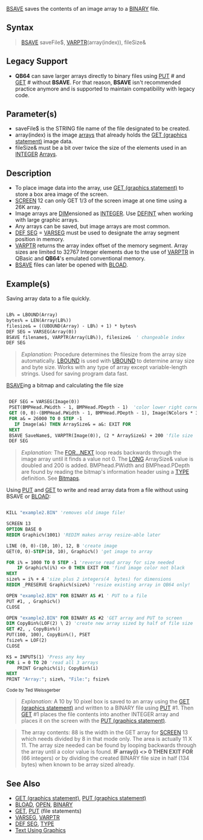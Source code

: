[BSAVE](BSAVE) saves the contents of an image array to a [BINARY](BINARY) file.

## Syntax

> [BSAVE](BSAVE) saveFile$, [VARPTR](VARPTR)(array(index)), fileSize&

## Legacy Support

* **QB64** can save larger arrays directly to binary files using [PUT](PUT) # and [GET](GET) # without **BSAVE**. For that reason, **BSAVE** isn't recommended practice anymore and is supported to maintain compatibility with legacy code.

## Parameter(s)

* saveFile$ is the STRING file name of the file designated to be created.
* array(index) is the image [arrays](arrays) that already holds the [GET (graphics statement)](GET-(graphics-statement)) image data.
* fileSize& must be a bit over twice the size of the elements used in an [INTEGER](INTEGER) [Arrays](Arrays).

## Description

* To place image data into the array, use [GET (graphics statement)](GET-(graphics-statement)) to store a box area image of the screen.
* [SCREEN](SCREEN) 12 can only GET 1/3 of the screen image at one time using a 26K array. 
* Image arrays are [DIM](DIM)ensioned as [INTEGER](INTEGER). Use [DEFINT](DEFINT) when working with large graphic arrays.
* Any arrays can be saved, but image arrays are most common.
* [DEF SEG](DEF-SEG) = [VARSEG](VARSEG) must be used to designate the array segment position in memory.
* [VARPTR](VARPTR) returns the array index offset of the memory segment. Array sizes are limited to 32767 Integer elements due to the use of [VARPTR](VARPTR) in QBasic and **QB64**'s emulated conventional memory.
* [BSAVE](BSAVE) files can later be opened with [BLOAD](BLOAD).

## Example(s)

Saving array data to a file quickly.

```vb

LB% = LBOUND(Array)
bytes% = LEN(Array(LB%))
filesize& = ((UBOUND(Array) - LB%) + 1) * bytes% 
DEF SEG = VARSEG(Array(0))
BSAVE filename$, VARPTR(Array(LB%)), filesize&  ' changeable index
DEF SEG 

```

> *Explanation:* Procedure determines the filesize from the array size automatically. [LBOUND](LBOUND) is used with [UBOUND](UBOUND) to determine array size and byte size. Works with any type of array except variable-length strings. Used for saving program data fast.

[BSAVE](BSAVE)ing a bitmap and calculating the file size

```vb

 DEF SEG = VARSEG(Image(0))
 PSET(BMPHead.PWidth - 1, BMPHead.PDepth - 1)  'color lower right corner if black
 GET (0, 0)-(BMPHead.PWidth - 1, BMPHead.PDepth - 1), Image(NColors * 3) ' for 16 or 256 colors
 FOR a& = 26000 TO 0 STEP -1
   IF Image(a&) THEN ArraySize& = a&: EXIT FOR
 NEXT
 BSAVE SaveName$, VARPTR(Image(0)), (2 * ArraySize&) + 200 'file size
 DEF SEG 

```

> *Explanation:* The [FOR...NEXT](FOR...NEXT) loop reads backwards through the image array until it finds a value not 0. The [LONG](LONG) ArraySize& value is doubled and 200 is added. BMPhead.PWidth and BMPhead.PDepth are found by reading the bitmap's information header using a [TYPE](TYPE) definition. See [Bitmaps](Bitmaps).

Using [PUT](PUT) and [GET](GET) to write and read array data from a file without using BSAVE or [BLOAD](BLOAD):

```vb

KILL "example2.BIN" 'removes old image file!

SCREEN 13
OPTION BASE 0
REDIM Graphic%(1001) 'REDIM makes array resize-able later

LINE (0, 0)-(10, 10), 12, B 'create image
GET(0, 0)-STEP(10, 10), Graphic%() 'get image to array

FOR i% = 1000 TO 0 STEP -1 'reverse read array for size needed
    IF Graphic%(i%) <> 0 THEN EXIT FOR 'find image color not black
NEXT
size% = i% + 4 'size plus 2 integers(4  bytes) for dimensions 
REDIM _PRESERVE Graphic%(size%) 'resize existing array in QB64 only!

OPEN "example2.BIN" FOR BINARY AS #1 ' PUT to a file
PUT #1, , Graphic%()
CLOSE

OPEN "example2.BIN" FOR BINARY AS #2 'GET array and PUT to screen
DIM CopyBin%(LOF(2) \ 2) 'create new array sized by half of file size
GET #2, , CopyBin%()
PUT(100, 100), CopyBin%(), PSET
fsize% = LOF(2)
CLOSE

K$ = INPUT$(1) 'Press any key 
FOR i = 0 TO 20 'read all 3 arrays
    PRINT Graphic%(i); CopyBin%(i)
NEXT
PRINT "Array:"; size%, "File:"; fsize%

```
<sub>Code by Ted Weissgerber</sub>

> *Explanation:* A 10 by 10 pixel box is saved to an array using the [GET (graphics statement)](GET-(graphics-statement)) and written to a BINARY file using [PUT](PUT) #1. Then [GET](GET) #1 places the file contents into another INTEGER array and places it on the screen with the [PUT (graphics statement)](PUT-(graphics-statement)).

>  The array contents: 88 is the width in the GET array for [SCREEN](SCREEN) 13 which needs divided by 8 in that mode only. The area is actually 11 X 11. The array size needed can be found by looping backwards through the array until a color value is found. **IF array(i) <> 0 THEN EXIT FOR** (66 integers) or by dividing the created BINARY file size in half (134 bytes) when known to be array sized already.

## See Also

* [GET (graphics statement)](GET-(graphics-statement)), [PUT (graphics statement)](PUT-(graphics-statement))
* [BLOAD](BLOAD), [OPEN](OPEN), [BINARY](BINARY)
* [GET](GET), [PUT](PUT) (file statements)
* [VARSEG](VARSEG), [VARPTR](VARPTR)
* [DEF SEG](DEF-SEG), [TYPE](TYPE)
* [Text Using Graphics](Text-Using-Graphics)
